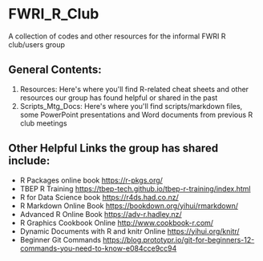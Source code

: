 # FWRI_R_Club
A collection of codes and other resources for the informal FWRI R club/users group

## General Contents:
1. Resources: Here's where you'll find R-related cheat sheets and other resources our group has found helpful or shared in the past
2. Scripts_Mtg_Docs: Here's where you'll find scripts/markdown files, some PowerPoint presentations and Word documents from previous R club meetings

## Other Helpful Links the group has shared include:
+ R Packages online book https://r-pkgs.org/
+ TBEP R Training https://tbep-tech.github.io/tbep-r-training/index.html
+ R for Data Science book https://r4ds.had.co.nz/
+ R Markdown Online Book https://bookdown.org/yihui/rmarkdown/
+ Advanced R Online Book https://adv-r.hadley.nz/
+ R Graphics Cookbook Online http://www.cookbook-r.com/
+ Dynamic Documents with R and knitr Online https://yihui.org/knitr/
+ Beginner Git Commands https://blog.prototypr.io/git-for-beginners-12-commands-you-need-to-know-e084cce9cc94